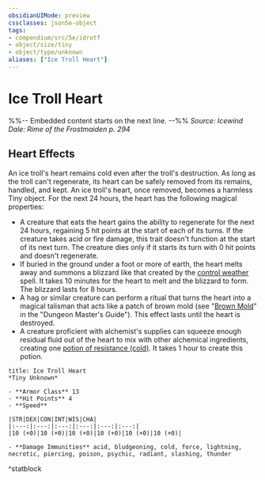 ```yaml
---
obsidianUIMode: preview
cssclasses: json5e-object
tags:
- compendium/src/5e/idrotf
- object/size/tiny
- object/type/unknown
aliases: ["Ice Troll Heart"]
---
```

# Ice Troll Heart
%%-- Embedded content starts on the next line. --%%
*Source: Icewind Dale: Rime of the Frostmaiden p. 294*  

## Heart Effects

An ice troll's heart remains cold even after the troll's destruction. As long as the troll can't regenerate, its heart can be safely removed from its remains, handled, and kept. An ice troll's heart, once removed, becomes a harmless Tiny object. For the next 24 hours, the heart has the following magical properties:

- A creature that eats the heart gains the ability to regenerate for the next 24 hours, regaining 5 hit points at the start of each of its turns. If the creature takes acid or fire damage, this trait doesn't function at the start of its next turn. The creature dies only if it starts its turn with 0 hit points and doesn't regenerate.  
- If buried in the ground under a foot or more of earth, the heart melts away and summons a blizzard like that created by the [control weather](/Systems/5e/spells/control-weather.md) spell. It takes 10 minutes for the heart to melt and the blizzard to form. The blizzard lasts for 8 hours.  
- A hag or similar creature can perform a ritual that turns the heart into a magical talisman that acts like a patch of brown mold (see "[Brown Mold](/Systems/5e/traps-hazards/brown-mold.md)" in the "Dungeon Master's Guide"). This effect lasts until the heart is destroyed.  
- A creature proficient with alchemist's supplies can squeeze enough residual fluid out of the heart to mix with other alchemical ingredients, creating one [potion of resistance (cold)](/Systems/5e/items/potion-of-cold-resistance.md). It takes 1 hour to create this potion.   

```ad-statblock
title: Ice Troll Heart
*Tiny Unknown*

- **Armor Class** 13
- **Hit Points** 4
- **Speed** 

|STR|DEX|CON|INT|WIS|CHA|
|:---:|:---:|:---:|:---:|:---:|:---:|
|10 (+0)|10 (+0)|10 (+0)|10 (+0)|10 (+0)|10 (+0)|

- **Damage Immunities** acid, bludgeoning, cold, force, lightning, necrotic, piercing, poison, psychic, radiant, slashing, thunder
```
^statblock